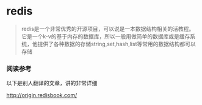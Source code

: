 # redis

> redis是一个非常优秀的开源项目，可以说是一本数据结构相关的活教程。它是一个k-v的基于内存的数据库，所以一般用做简单的数据库或是缓存系统，他提供了各种数据的存储string,set,hash,list等常用的数据结构都可以存储

### 阅读参考

以下是别人翻译的文章，讲的非常详细

http://origin.redisbook.com/
